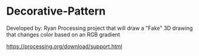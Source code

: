 # Decorative-Pattern
Developed by: Ryan
Processing project that will draw a "Fake" 3D drawing that changes color based on an RGB gradient

https://processing.org/download/support.html
